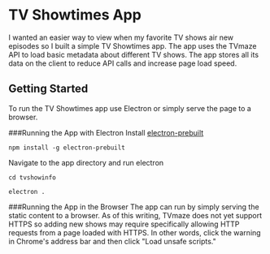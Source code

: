 # TV Showtimes App
I wanted an easier way to view when my favorite TV shows air new episodes so I built a simple TV Showtimes app.
          The app uses the TVmaze API to load basic metadata about different TV shows. The app stores all its data on the client to reduce API calls and increase page load speed.
          
## Getting Started
To run the TV Showtimes app use Electron or simply serve the page to a browser.

###Running the App with Electron
Install [electron-prebuilt](https://github.com/electron-userland/electron-prebuilt)

`npm install -g electron-prebuilt`


Navigate to the app directory and run electron

`cd tvshowinfo`

`electron .`

###Running the App in the Browser
The app can run by simply serving the static content to a browser. As of this writing, TVmaze does not yet support HTTPS so adding new shows may require specifically allowing HTTP requests from a page loaded with HTTPS. In other words, click the warning in Chrome's address bar and then click "Load unsafe scripts."
